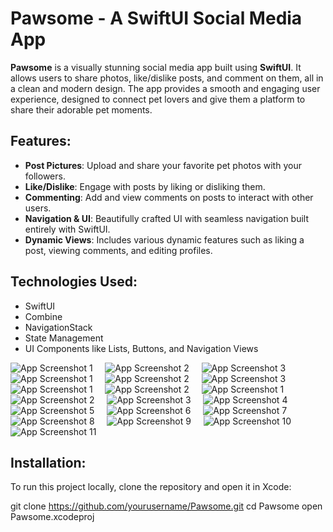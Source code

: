 # Pawsome - A SwiftUI Social Media App

**Pawsome** is a visually stunning social media app built using **SwiftUI**. It allows users to share photos, like/dislike posts, and comment on them, all in a clean and modern design. The app provides a smooth and engaging user experience, designed to connect pet lovers and give them a platform to share their adorable pet moments.

## Features:
- **Post Pictures**: Upload and share your favorite pet photos with your followers.
- **Like/Dislike**: Engage with posts by liking or disliking them.
- **Commenting**: Add and view comments on posts to interact with other users.
- **Navigation & UI**: Beautifully crafted UI with seamless navigation built entirely with SwiftUI.
- **Dynamic Views**: Includes various dynamic features such as liking a post, viewing comments, and editing profiles.

## Technologies Used:
- SwiftUI
- Combine
- NavigationStack
- State Management
- UI Components like Lists, Buttons, and Navigation Views




![App Screenshot 1](Pawsome/App%20screenshots/iphone1.png) &nbsp; &nbsp; ![App Screenshot 2](Pawsome/App%20screenshots/iphone2.png) &nbsp; &nbsp; ![App Screenshot 3](Pawsome/App%20screenshots/iphone3.png)
![App Screenshot 1](Pawsome/App%20screenshots/iphone4.png) &nbsp; &nbsp; ![App Screenshot 2](Pawsome/App%20screenshots/iphone5.png) &nbsp; &nbsp; ![App Screenshot 3](Pawsome/App%20screenshots/iphone6.png)
![App Screenshot 1](Pawsome/App%20screenshots/iphone7.png) &nbsp; &nbsp; ![App Screenshot 2](Pawsome/App%20screenshots/iphone8.png) &nbsp; &nbsp; ![App Screenshot 1](Pawsome/App%20screenshots/ipad1.png) &nbsp; &nbsp; 
![App Screenshot 2](Pawsome/App%20screenshots/ipad2.png) &nbsp; &nbsp; ![App Screenshot 3](Pawsome/App%20screenshots/ipad3.png) &nbsp; &nbsp; ![App Screenshot 4](Pawsome/App%20screenshots/ipad4.png) &nbsp; &nbsp; 
![App Screenshot 5](Pawsome/App%20screenshots/ipad5.png) &nbsp; &nbsp; ![App Screenshot 6](Pawsome/App%20screenshots/ipad6.png) &nbsp; &nbsp; ![App Screenshot 7](Pawsome/App%20screenshots/ipad7.png) &nbsp; &nbsp; 
![App Screenshot 8](Pawsome/App%20screenshots/ipad8.png) &nbsp; &nbsp; ![App Screenshot 9](Pawsome/App%20screenshots/ipad9.png) &nbsp; &nbsp; ![App Screenshot 10](Pawsome/App%20screenshots/ipad10.png) &nbsp; &nbsp;
![App Screenshot 11](Pawsome/App%20screenshots/ipad11.png)



## Installation:

To run this project locally, clone the repository and open it in Xcode:

git clone https://github.com/yourusername/Pawsome.git
cd Pawsome
open Pawsome.xcodeproj
